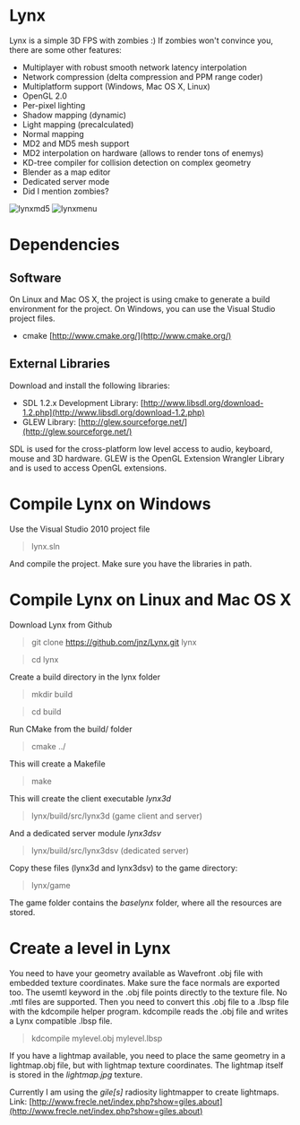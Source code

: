 Lynx
====

Lynx is a simple 3D FPS with zombies :)
If zombies won't convince you, there are some other features:

- Multiplayer with robust smooth network latency interpolation
- Network compression (delta compression and PPM range coder)
- Multiplatform support (Windows, Mac OS X, Linux)
- OpenGL 2.0
- Per-pixel lighting
- Shadow mapping (dynamic)
- Light mapping (precalculated)
- Normal mapping
- MD2 and MD5 mesh support
- MD2 interpolation on hardware (allows to render tons of enemys)
- KD-tree compiler for collision detection on complex geometry
- Blender as a map editor
- Dedicated server mode
- Did I mention zombies?

![lynxmd5][1]
![lynxmenu][2]

Dependencies
============

Software
--------

On Linux and Mac OS X, the project is using cmake to generate
a build environment for the project. On Windows, you can use
the Visual Studio project files.

- cmake [http://www.cmake.org/](http://www.cmake.org/)


External Libraries
------------------

Download and install the following libraries:

- SDL 1.2.x Development Library: [http://www.libsdl.org/download-1.2.php](http://www.libsdl.org/download-1.2.php)
- GLEW Library: [http://glew.sourceforge.net/](http://glew.sourceforge.net/)

SDL is used for the cross-platform low level access to audio, keyboard, mouse
and 3D hardware.
GLEW is the OpenGL Extension Wrangler Library and is used to access OpenGL
extensions.

Compile Lynx on Windows
=======================

Use the Visual Studio 2010 project file

> lynx.sln

And compile the project. Make sure you have the libraries in path.

Compile Lynx on Linux and Mac OS X
==================================

Download Lynx from Github

> git clone https://github.com/jnz/Lynx.git lynx

> cd lynx

Create a build directory in the lynx folder

> mkdir build

> cd build

Run CMake from the build/ folder

> cmake ../

This will create a Makefile

> make

This will create the client executable *lynx3d*

> lynx/build/src/lynx3d (game client and server)

And a dedicated server module *lynx3dsv*

> lynx/build/src/lynx3dsv (dedicated server)

Copy these files (lynx3d and lynx3dsv) to the game directory:

> lynx/game

The game folder contains the *baselynx* folder, where all the resources are
stored.

Create a level in Lynx
======================

You need to have your geometry available as Wavefront .obj file with embedded
texture coordinates. Make sure the face normals are exported too.
The usemtl keyword in the .obj file points directly to the texture file. No .mtl
files are supported.
Then you need to convert this .obj file to a .lbsp file with the kdcompile
helper program.  kdcompile reads the .obj file and writes a Lynx compatible
.lbsp file.

> kdcompile mylevel.obj mylevel.lbsp

If you have a lightmap available, you need to place the same geometry in a
lightmap.obj file, but with lightmap texture coordinates.
The lightmap itself is stored in the *lightmap.jpg* texture.

Currently I am using the *gile[s]* radiosity lightmapper
to create lightmaps.
Link: [http://www.frecle.net/index.php?show=giles.about](http://www.frecle.net/index.php?show=giles.about)

[1]: http://www.zwiener.org/pics/lynx3d/lynx_md5.png
[2]: http://www.zwiener.org/pics/lynx3d/lynx_m.png


